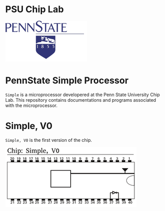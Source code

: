 PSU Chip Lab
====

![PSU Logo](assets/chiplab.png)

PennState Simple Processor
=====


`Simple` is a microprocessor developered at the Penn State University Chip Lab.
This repository contains documentations and programs associated with the microprocessor.

Simple, V0
====

`Simple, V0` is the first version of the chip.

![Simple Chip, V0](specs/v0/pinout.png)
